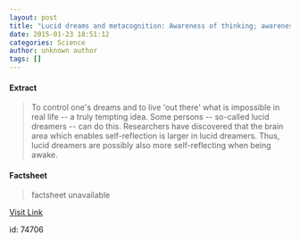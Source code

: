 ```yaml
---
layout: post
title: "Lucid dreams and metacognition: Awareness of thinking; awareness of dreaming"
date: 2015-01-23 18:51:12
categories: Science
author: unknown author
tags: []
---
```



#### Extract
>To control one's dreams and to live 'out there' what is impossible in real life -- a truly tempting idea. Some persons -- so-called lucid dreamers -- can do this. Researchers have discovered that the brain area which enables self-reflection is larger in lucid dreamers. Thus, lucid dreamers are possibly also more self-reflecting when being awake.

#### Factsheet
>factsheet unavailable

[Visit Link](http://feeds.sciencedaily.com/~r/sciencedaily/~3/Ldn5LdERCyY/150123135112.htm)

id:   74706
